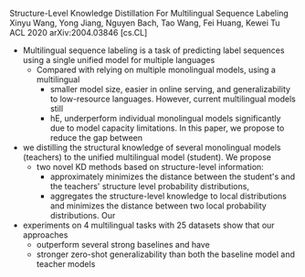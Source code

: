 Structure-Level Knowledge Distillation For Multilingual Sequence Labeling
Xinyu Wang, Yong Jiang, Nguyen Bach, Tao Wang, Fei Huang, Kewei Tu
ACL 2020 arXiv:2004.03846 [cs.CL]

* Multilingual sequence labeling is a task of
  predicting label sequences using a single unified model for multiple languages
  * Compared with relying on multiple monolingual models, using a multilingual
    * smaller model size, easier in online serving, and generalizability to
      low-resource languages. However, current multilingual models still
    * hE, underperform individual monolingual models significantly due to model
      capacity limitations. In this paper, we propose to reduce the gap between
* we distilling the structural knowledge of several monolingual models
  (teachers) to the unified multilingual model (student). We propose
  * two novel KD methods based on structure-level information:
    * approximately minimizes the distance between the student's and the
      teachers' structure level probability distributions,
    * aggregates the structure-level knowledge to local distributions and
      minimizes the distance between two local probability distributions. Our
* experiments on 4 multilingual tasks with 25 datasets show that our approaches
  * outperform several strong baselines and have
  * stronger zero-shot generalizability than
    both the baseline model and teacher models
